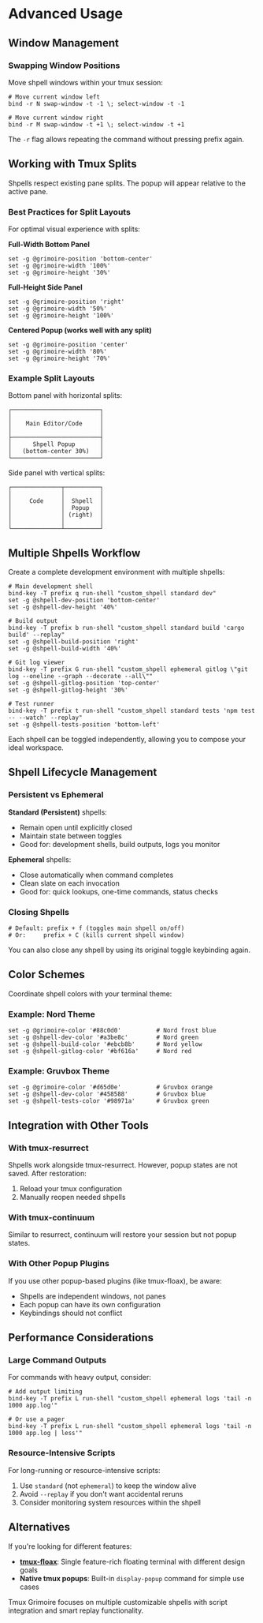 # Advanced Usage

## Window Management

### Swapping Window Positions

Move shpell windows within your tmux session:

```tmux
# Move current window left
bind -r N swap-window -t -1 \; select-window -t -1

# Move current window right
bind -r M swap-window -t +1 \; select-window -t +1
```

The `-r` flag allows repeating the command without pressing prefix again.

## Working with Tmux Splits

Shpells respect existing pane splits. The popup will appear relative to the active pane.

### Best Practices for Split Layouts

For optimal visual experience with splits:

**Full-Width Bottom Panel**
```tmux
set -g @grimoire-position 'bottom-center'
set -g @grimoire-width '100%'
set -g @grimoire-height '30%'
```

**Full-Height Side Panel**
```tmux
set -g @grimoire-position 'right'
set -g @grimoire-width '50%'
set -g @grimoire-height '100%'
```

**Centered Popup (works well with any split)**
```tmux
set -g @grimoire-position 'center'
set -g @grimoire-width '80%'
set -g @grimoire-height '70%'
```

### Example Split Layouts

Bottom panel with horizontal splits:

```
┌─────────────────────────┐
│                         │
│    Main Editor/Code     │
│                         │
├─────────────────────────┤
│      Shpell Popup       │
│   (bottom-center 30%)   │
└─────────────────────────┘
```

Side panel with vertical splits:

```
┌──────────────┬──────────┐
│              │          │
│     Code     │  Shpell  │
│              │  Popup   │
│              │ (right)  │
│              │          │
└──────────────┴──────────┘
```

## Multiple Shpells Workflow

Create a complete development environment with multiple shpells:

```tmux
# Main development shell
bind-key -T prefix q run-shell "custom_shpell standard dev"
set -g @shpell-dev-position 'bottom-center'
set -g @shpell-dev-height '40%'

# Build output
bind-key -T prefix b run-shell "custom_shpell standard build 'cargo build' --replay"
set -g @shpell-build-position 'right'
set -g @shpell-build-width '40%'

# Git log viewer
bind-key -T prefix G run-shell "custom_shpell ephemeral gitlog \"git log --oneline --graph --decorate --all\""
set -g @shpell-gitlog-position 'top-center'
set -g @shpell-gitlog-height '30%'

# Test runner
bind-key -T prefix t run-shell "custom_shpell standard tests 'npm test -- --watch' --replay"
set -g @shpell-tests-position 'bottom-left'
```

Each shpell can be toggled independently, allowing you to compose your ideal workspace.

## Shpell Lifecycle Management

### Persistent vs Ephemeral

**Standard (Persistent)** shpells:
- Remain open until explicitly closed
- Maintain state between toggles
- Good for: development shells, build outputs, logs you monitor

**Ephemeral** shpells:
- Close automatically when command completes
- Clean slate on each invocation
- Good for: quick lookups, one-time commands, status checks

### Closing Shpells

```tmux
# Default: prefix + f (toggles main shpell on/off)
# Or:     prefix + C (kills current shpell window)
```

You can also close any shpell by using its original toggle keybinding again.

## Color Schemes

Coordinate shpell colors with your terminal theme:

### Example: Nord Theme

```tmux
set -g @grimoire-color '#88c0d0'          # Nord frost blue
set -g @shpell-dev-color '#a3be8c'        # Nord green
set -g @shpell-build-color '#ebcb8b'      # Nord yellow
set -g @shpell-gitlog-color '#bf616a'     # Nord red
```

### Example: Gruvbox Theme

```tmux
set -g @grimoire-color '#d65d0e'          # Gruvbox orange
set -g @shpell-dev-color '#458588'        # Gruvbox blue
set -g @shpell-tests-color '#98971a'      # Gruvbox green
```

## Integration with Other Tools

### With tmux-resurrect

Shpells work alongside tmux-resurrect. However, popup states are not saved. After restoration:
1. Reload your tmux configuration
2. Manually reopen needed shpells

### With tmux-continuum

Similar to resurrect, continuum will restore your session but not popup states.

### With Other Popup Plugins

If you use other popup-based plugins (like tmux-floax), be aware:
- Shpells are independent windows, not panes
- Each popup can have its own configuration
- Keybindings should not conflict

## Performance Considerations

### Large Command Outputs

For commands with heavy output, consider:

```tmux
# Add output limiting
bind-key -T prefix L run-shell "custom_shpell ephemeral logs 'tail -n 1000 app.log'"

# Or use a pager
bind-key -T prefix L run-shell "custom_shpell ephemeral logs 'tail -n 1000 app.log | less'"
```

### Resource-Intensive Scripts

For long-running or resource-intensive scripts:

1. Use `standard` (not `ephemeral`) to keep the window alive
2. Avoid `--replay` if you don't want accidental reruns
3. Consider monitoring system resources within the shpell

## Alternatives

If you're looking for different features:

- **[tmux-floax](https://github.com/omerxx/tmux-floax)**: Single feature-rich floating terminal with different design goals
- **Native tmux popups**: Built-in `display-popup` command for simple use cases

Tmux Grimoire focuses on multiple customizable shpells with script integration and smart replay functionality.
